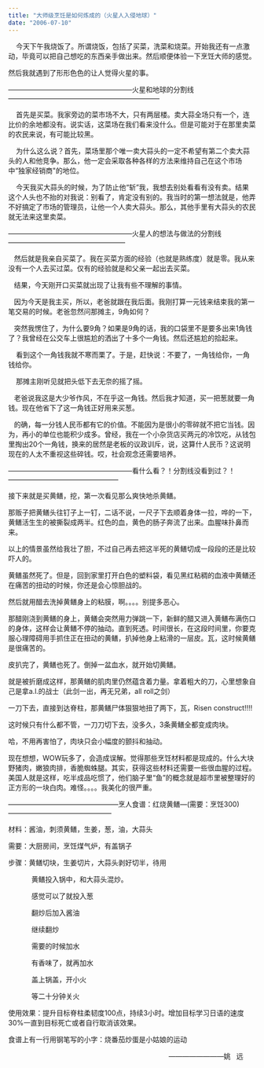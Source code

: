 ```yaml
---
title: "大师级烹饪是如何炼成的（火星人入侵地球）"
date: "2006-07-10"
---
```


    今天下午我烧饭了。所谓烧饭，包括了买菜，洗菜和烧菜。开始我还有一点激动，毕竟可以把自己想吃的东西亲手做出来。然后顺便体验一下烹饪大师的感觉。

然后我就遇到了形形色色的让人觉得火星的事。

——————————————————火星和地球的分割线——————————————————————

    首先是买菜。我家旁边的菜市场不大，只有两层楼。卖大蒜全场只有一个，连比价的余地都没有。说实话，这菜场在我们看来没什么。但是可能对于在那里卖菜的农民来说，有可能比较黑。

    为什么这么说？首先，菜场里那个唯一卖大蒜头的一定不希望有第二个卖大蒜头的人和他竞争。那么，他一定会采取各种各样的方法来维持自己在这个市场中“独家经销商"的地位。

    今天我买大蒜头的时候，为了防止他“斩”我，我想去别处看看有没有卖。结果这个人头也不抬的对我说：别看了，肯定没有别的。我当时的第一想法就是，他弄不好搞定了市场的管理员，让他一个人卖大蒜头。那么，其他手里有大蒜头的农民就无法来这里卖菜。

——————————————————火星人的想法与做法的分割线—————————————————

   然后就是我亲自买菜了。我在买菜方面的经验（也就是熟练度）就是零。我从来没有一个人去买过菜。仅有的经验就是和父亲一起出去买菜。

   结果，今天刚开口买菜就出现了让我有些不理解的事情。

   因为今天是我主买，所以，老爸就跟在我后面。我刚打算一元钱来结束我的第一笔交易的时候。老爸忽然问那摊主，9角如何？

   突然我愣住了，为什么要9角？如果是9角的话，我的口袋里不是要多出来1角钱了？我曾经在公交车上很尴尬的洒出了十多个一角钱。然后还尴尬的拾起来。

    看到这个一角钱我就不寒而栗了。于是，赶快说：不要了，一角钱给你，一角钱给你。

    那摊主刚听见就把头低下去无奈的摇了摇。

   老爸说我这是大少爷作风，不在乎这一角钱。然后我才知道，买一把葱就要一角钱。现在他省下了这一角钱正好用来买葱。

   的确，每一分钱人民币都有它的价值。不能因为是很小的零碎就不把它当钱。因为，再小的单位也能积少成多。曾经，我在一个小杂货店买两元的冷饮吃，从钱包里掏出20个一角钱，换来的居然是老板的议政训斥，说，这算什人民币？这说明现在的人太不重视这些碎钱。哎，社会观念还需要培养。

——————————————————看什么看？！分割线没看到过？！————————————————

接下来就是买黄鳝，挖，第一次看见那么爽快地杀黄鳝。

那贩子把黄鳝头往钉子上一钉，二话不说，一尺子下去顺着身体一拉，哗的一下，黄鳝活生生的被撕裂成两半。红色的血，黄色的肠子奔流了出来。血腥味扑鼻而来。

以上的情景虽然给我壮了胆，不过自己再去把这半死的黄鳝切成一段段的还是比较吓人的。

黄鳝虽然死了。但是，回到家里打开白色的塑料袋，看见黑红粘稠的血液中黄鳝还在痛苦的扭动的时候，你还是会心惊胆战的。

然后就用醋去洗掉黄鳝身上的粘膜，啊。。。。别提多恶心。

那醋刚浇到黄鳝的身上，黄鳝会突然用力弹跳一下，新鲜的醋又进入黄鳝布满伤口的身体，这样会让黄鳝不停的抽动。直到死透。时间很长，在这段时间里，你要克服心理障碍用手抓住正在扭动的黄鳝，扒掉他身上粘滑的一层皮。瓦，这时候黄鳝是很痛苦的。

皮扒完了，黄鳝也死了。倒掉一盆血水，就开始切黄鳝。

就是被折磨成这样，那黄鳝的肌肉里仍然蕴含着力量。拿着粗大的刀，心里想象自己是拿a.l.的战士（此剑一出，再无兄弟，all roll之剑）

一刀下去，直接到达脊柱，那黄鳝尸体狠狠地扭了两下，瓦，Risen construct!!!!

这时候只有什么都不管，一刀刀切下去，没多久，3条黄鳝全都变成肉块。

哈，不用再害怕了，肉块只会小幅度的颤抖和抽动。

现在想想，WOW玩多了，会造成误解。觉得那些烹饪材料都是现成的。什么大块野猪肉，嫩狼肉排，香脆蜘蛛腿。其实，获得这些材料还需要一些很血腥的过程。美国人就是这样，吃半成品吃惯了，他们脑子里“鱼”的概念就是超市里被整理好的正方形的一块白肉。难怪。。。。我美化的很严重。

————————————————烹人食谱：红烧黄鳝—(需要：烹饪300)———————————————

材料：酱油，刺须黄鳝，生姜，葱，油，大蒜头

需要：大厨房间，烹饪煤气炉，有盖锅子

步骤：黄鳝切块，生姜切片，大蒜头剥好切半，待用

            黄鳝投入锅中，和大蒜头混炒。

            感觉可以了就投入葱

            翻炒后加入酱油

            继续翻炒

            需要的时候加水

            有香味了，就再加水

            盖上锅盖，开小火

            等二十分钟关火

使用效果：提升目标脊柱柔韧度100点，持续3小时。增加目标学习日语的速度30%一直到目标死亡或者自行取消该效果。

食谱上有一行用钢笔写的小字：烧番茄炒蛋是小姑娘的运动

                                                                                   ————————姚   远
